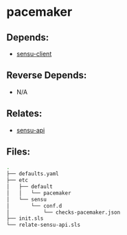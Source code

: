 # pacemaker

## Depends:

  -  [sensu-client](/salt/sensu-client)

## Reverse Depends:

  -  N/A

## Relates:

  -  [sensu-api](/salt/sensu-api)

## Files:

```bash
.
├── defaults.yaml
├── etc
│   ├── default
│   │   └── pacemaker
│   └── sensu
│       └── conf.d
│           └── checks-pacemaker.json
├── init.sls
└── relate-sensu-api.sls
```
